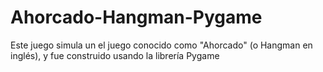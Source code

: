 # Ahorcado-Hangman-Pygame
Este juego simula un el juego conocido como "Ahorcado" (o Hangman en inglés), y fue construido usando la librería Pygame
